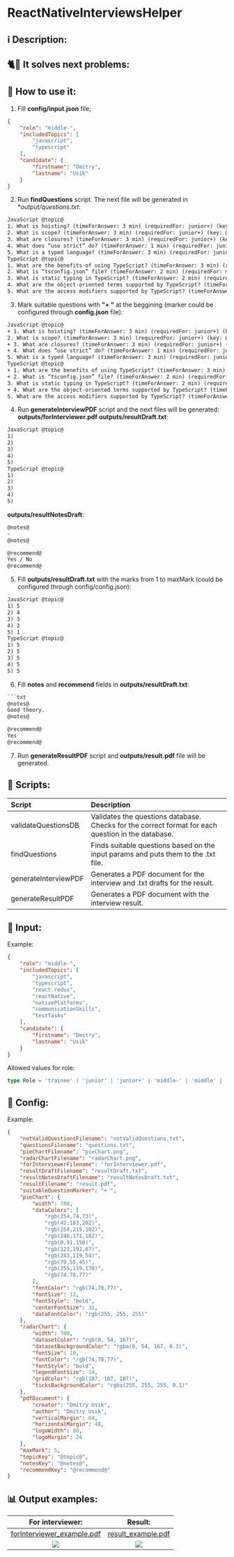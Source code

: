 # ReactNativeInterviewsHelper

## :information_source: Description:

## :cat2::rat: It solves next problems:

## :running: How to use it:

1) Fill **config/input.json** file;
```json
{
    "role": "middle-",
    "includedTopics": [
        "javascript",
        "typescript"
    ],
    "candidate": {
        "firstname": "Dmitry",
        "lastname": "Usik"
    }
}
```
2) Run **findQuestions** script. The next file will be generated in **output/questions.txt*:
```txt
JavaScript @topic@
1. What is hoisting? (timeForAnswer: 3 min) (requiredFor: junior+) (key: @j1@)
2. What is scope? (timeForAnswer: 3 min) (requiredFor: junior+) (key: @j2@)
3. What are closures? (timeForAnswer: 3 min) (requiredFor: junior+) (key: @j3@)
4. What does “use strict” do? (timeForAnswer: 1 min) (requiredFor: junior+) (key: @j4@)
5. What is a typed language? (timeForAnswer: 3 min) (requiredFor: junior) (key: @j5@)
TypeScript @topic@
1. What are the benefits of using TypeScript? (timeForAnswer: 3 min) (requiredFor: middle-) (key: @t1@)
2. What is “tsconfig.json” file? (timeForAnswer: 2 min) (requiredFor: middle-) (key: @t3@)
3. What is static typing in TypeScript? (timeForAnswer: 2 min) (requiredFor: middle-) (key: @t5@)
4. What are the object-oriented terms supported by TypeScript? (timeForAnswer: 3 min) (requiredFor: middle-) (key: @t6@)
5. What are the access modifiers supported by TypeScript? (timeForAnswer: 2 min) (requiredFor: middle-) (key: @t7@)
```
3) Mark suitable questions with **"+ "** at the beggining (marker could be configured through **config.json** file):
```txt
JavaScript @topic@
+ 1. What is hoisting? (timeForAnswer: 3 min) (requiredFor: junior+) (key: @j1@)
2. What is scope? (timeForAnswer: 3 min) (requiredFor: junior+) (key: @j2@)
+ 3. What are closures? (timeForAnswer: 3 min) (requiredFor: junior+) (key: @j3@)
+ 4. What does “use strict” do? (timeForAnswer: 1 min) (requiredFor: junior+) (key: @j4@)
5. What is a typed language? (timeForAnswer: 3 min) (requiredFor: junior) (key: @j5@)
TypeScript @topic@
+ 1. What are the benefits of using TypeScript? (timeForAnswer: 3 min) (requiredFor: middle-) (key: @t1@)
+ 2. What is “tsconfig.json” file? (timeForAnswer: 2 min) (requiredFor: middle-) (key: @t3@)
3. What is static typing in TypeScript? (timeForAnswer: 2 min) (requiredFor: middle-) (key: @t5@)
+ 4. What are the object-oriented terms supported by TypeScript? (timeForAnswer: 3 min) (requiredFor: middle-) (key: @t6@)
5. What are the access modifiers supported by TypeScript? (timeForAnswer: 2 min) (requiredFor: middle-) (key: @t7@)
```
4) Run **generateInterviewPDF** script and the next files will be generated:
**outputs/forInterviewer.pdf**
**outputs/resultDraft.txt**:
```txt
JavaScript @topic@
1)
2)
3)
4)
5)
TypeScript @topic@
1)
2)
3)
4)
5)
```
**outputs/resultNotesDraft**:
```txt
@notes@
-
@notes@

@recommend@
Yes / No
@recommend@
```
5) Fill **outputs/resultDraft.txt** with the marks from 1 to maxMark (could be configured through config/config.json):
```txt
JavaScript @topic@
1) 5
2) 4
3) 3
4) 2
5) 1
TypeScript @topic@
1) 5
2) 5
3) 5
4) 5
5) 5
```
6) Fill **notes** and **recommend** fields in **outputs/resultDraft.txt**:
```txt
```txt
@notes@
Good theory.
@notes@

@recommend@
Yes
@recommend@
```
7) Run **generateResultPDF** script and **outputs/result.pdf** file will be generated.


## :hammer: Scripts:
| Script | Description |
| :--- | :--- |
| validateQuestionsDB | Validates the questions database. Checks for the correct format for each question in the database. |
| findQuestions | Finds suitable questions based on the input params and puts them to the .txt file. |
| generateInterviewPDF | Generates a PDF document for the interview and .txt drafts for the result. | 
| generateResultPDF | Generates a PDF document with the interview result. |

## :pencil: Input:

Example:
```json
{
    "role": "middle-",
    "includedTopics": [
        "javascript",
        "typescript",
        "react.redux",
        "reactNative",
        "nativePlatforms",
        "communicationSkills",
        "testTasks"
    ],
    "candidate": {
        "firstname": "Dmitry",
        "lastname": "Usik"
    }
}
```
Allowed values for role:
```typescript
type Role = 'trainee' | 'junior' | 'junior+' | 'middle-' | 'middle' | 'middle+' | 'senior'
```

## :pencil: Config:

Example:
```json
{
    "notValidQuestionsFilename": "notValidQuestions.txt",
    "questionsFilename": "questions.txt",
    "pieChartFilename": "pieChart.png",
    "radarChartFilename": "radarChart.png",
    "forInterviewerFilename": "forInterviewer.pdf",
    "resultDraftFilename": "resultDraft.txt",
    "resultNotesDraftFilename": "resultNotesDraft.txt",
    "resultFilename": "result.pdf",
    "suitableQuestionMarker": "+ ",
    "pieChart": {
        "width": 700,
        "dataColors": [
            "rgb(254,74,73)",
            "rgb(42,183,202)",
            "rgb(254,215,102)",
            "rgb(246,171,182)",
            "rgb(0,91,150)",
            "rgb(123,192,67)",
            "rgb(243,119,54)",
            "rgb(79,55,45)",
            "rgb(255,119,170)",
            "rgb(74,78,77)"
        ],
        "fontColor": "rgb(74,78,77)",
        "fontSize": 12,
        "fontStyle": "bold",
        "centerFontSize": 32,
        "dataFontColor": "rgb(255, 255, 255)"
    },
    "radarChart": {
        "width": 700,
        "datasetColor": "rgb(0, 54, 167)",
        "datasetBackgroundColor": "rgba(0, 54, 167, 0.3)",
        "fontSize": 10,
        "fontColor": "rgb(74,78,77)",
        "fontStyle": "bold",
        "legendFontSize": 14,
        "gridColor": "rgb(187, 187, 187)",
        "ticksBackgroundColor": "rgba(255, 255, 255, 0.1)"
    },
    "pdfDocument": {
        "creator": "Dmitry Usik",
        "author": "Dmitry Usik",
        "verticalMargin": 64,
        "horizontalMargin": 48,
        "logoWidth": 80,
        "logoMargin": 24
    },
    "maxMark": 5,
    "topicKey": "@topic@",
    "notesKey": "@notes@",
    "recommendKey": "@recommend@"
}
```

## :bar_chart: Output examples:
| For interviewer: | Result: |
:-------------------------:|:-------------------------:
| [forInterviewer_example.pdf](forInterviewer_example.pdf) | [result_example.pdf](result_example.pdf) |
| ![](forInterviewer_preview.png) | ![](result_preview.png)| 
